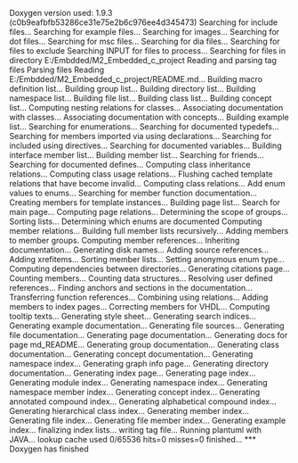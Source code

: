 Doxygen version used: 1.9.3 (c0b9eafbfb53286ce31e75e2b6c976ee4d345473)
Searching for include files...
Searching for example files...
Searching for images...
Searching for dot files...
Searching for msc files...
Searching for dia files...
Searching for files to exclude
Searching INPUT for files to process...
Searching for files in directory E:/Embdded/M2_Embedded_c_project
Reading and parsing tag files
Parsing files
Reading E:/Embdded/M2_Embedded_c_project/README.md...
Building macro definition list...
Building group list...
Building directory list...
Building namespace list...
Building file list...
Building class list...
Building concept list...
Computing nesting relations for classes...
Associating documentation with classes...
Associating documentation with concepts...
Building example list...
Searching for enumerations...
Searching for documented typedefs...
Searching for members imported via using declarations...
Searching for included using directives...
Searching for documented variables...
Building interface member list...
Building member list...
Searching for friends...
Searching for documented defines...
Computing class inheritance relations...
Computing class usage relations...
Flushing cached template relations that have become invalid...
Computing class relations...
Add enum values to enums...
Searching for member function documentation...
Creating members for template instances...
Building page list...
Search for main page...
Computing page relations...
Determining the scope of groups...
Sorting lists...
Determining which enums are documented
Computing member relations...
Building full member lists recursively...
Adding members to member groups.
Computing member references...
Inheriting documentation...
Generating disk names...
Adding source references...
Adding xrefitems...
Sorting member lists...
Setting anonymous enum type...
Computing dependencies between directories...
Generating citations page...
Counting members...
Counting data structures...
Resolving user defined references...
Finding anchors and sections in the documentation...
Transferring function references...
Combining using relations...
Adding members to index pages...
Correcting members for VHDL...
Computing tooltip texts...
Generating style sheet...
Generating search indices...
Generating example documentation...
Generating file sources...
Generating file documentation...
Generating page documentation...
Generating docs for page md_README...
Generating group documentation...
Generating class documentation...
Generating concept documentation...
Generating namespace index...
Generating graph info page...
Generating directory documentation...
Generating index page...
Generating page index...
Generating module index...
Generating namespace index...
Generating namespace member index...
Generating concept index...
Generating annotated compound index...
Generating alphabetical compound index...
Generating hierarchical class index...
Generating member index...
Generating file index...
Generating file member index...
Generating example index...
finalizing index lists...
writing tag file...
Running plantuml with JAVA...
lookup cache used 0/65536 hits=0 misses=0
finished...
*** Doxygen has finished
